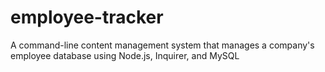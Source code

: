 # employee-tracker
A command-line content management system that manages a company's employee database using Node.js, Inquirer, and MySQL
